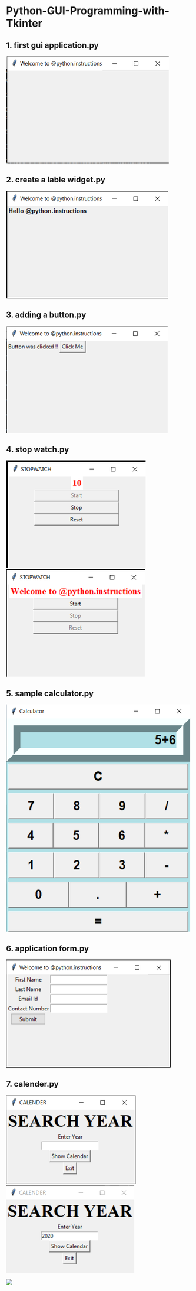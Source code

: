 # Python-GUI-Programming-with-Tkinter

## 1. first gui application.py
![](image/Screenshot%20(668).png)

## 2. create a lable widget.py
![](image/Screenshot%20(674).png)

## 3. adding a button.py
![](image/Screenshot%20(686).png)

## 4. stop watch.py
![](image/Screenshot%20(704).png)
![](image/Screenshot%20(705).png)

## 5. sample calculator.py
![](image/Screenshot%20(710).png)

## 6. application form.py
![](image/Screenshot%20(722).png)

## 7. calender.py
![](image/Screenshot%20(723).png)
![](image/Screenshot%20(724).png)

![](image/Screenshot%20(725).png)
